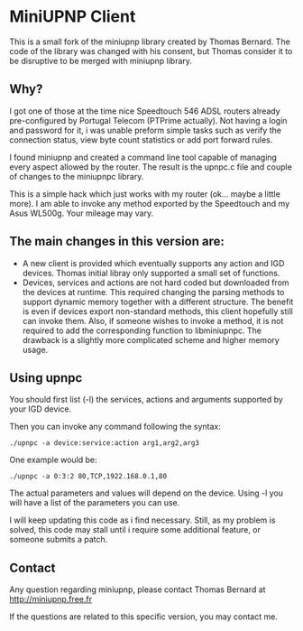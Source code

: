 # MiniUPNP Client


This is a small fork of the miniupnp library created by Thomas Bernard.
The code of the library was changed with his consent, but Thomas consider
it to be disruptive to be merged with miniupnp library.

## Why?

I got one of those at the time nice Speedtouch 546 ADSL routers already pre-configured by
Portugal Telecom (PTPrime actually). Not having a login and password for it,
i was unable preform simple tasks such as verify the connection status,
view byte count statistics or add port forward rules.

I found miniupnp and created a command line tool capable of
managing every aspect allowed by the router. The result is the upnpc.c file and couple of
changes to the miniupnpc library.

This is a simple hack which just works with my router (ok... maybe a little more). I am able to invoke any method
exported by the Speedtouch and my Asus WL500g. Your mileage may vary.

## The main changes in this version are:

* A new client is provided which eventually supports any action and IGD devices. Thomas initial libray only supported a small set of functions.
* Devices, services and actions are not hard coded but downloaded from the devices at runtime. This required changing the parsing methods to support dynamic memory together with a different structure. The benefit is even if devices export non-standard methods, this client hopefully still can invoke them. Also, if someone wishes to invoke a method, it is not required to add the corresponding function to libminiupnpc. The drawback is a slightly more complicated scheme and higher memory usage.

## Using upnpc

You should first list (-l) the services, actions and arguments supported by your IGD device.

Then you can invoke any command following the syntax: 

    ./upnpc -a device:service:action arg1,arg2,arg3

One example would be: 

    ./upnpc -a 0:3:2 80,TCP,1922.168.0.1,80

The actual parameters and values will depend on the device. Using -l you will have a list of
the parameters you can use.


I will keep updating this code as i find necessary. Still, as my problem is solved,
this code may stall until i require some additional feature, or someone submits a patch.

## Contact
Any question regarding miniupnp, please contact Thomas Bernard at http://miniupnp.free.fr

If the questions are related to this specific version, you may contact me.
